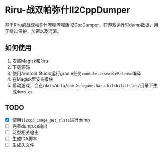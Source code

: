 # Riru-战双帕弥什Il2CppDumper
基于Riru的战双帕弥什哔哩哔哩版Il2CppDumper，在游戏运行时dump数据，用于绕过保护，加密以及混淆。

## 如何使用
1. 安装[Magisk](https://github.com/topjohnwu/Magisk)和[Riru](https://github.com/RikkaApps/Riru)
2. 下载源码
3. 使用Android Studio运行gradle任务`:module:assembleRelease`编译
4. 在Magisk里安装模块
5. 启动游戏，会在`/data/data/com.kurogame.haru.bilibili/files/`目录下生成`dump.cs`

## TODO
- [x] 使用`il2cpp_image_get_class`进行dump
- [ ] 完善dump.cs输出
- [ ] 泛型相关输出
- [ ] 生成IDA脚本
- [ ] 生成头文件
